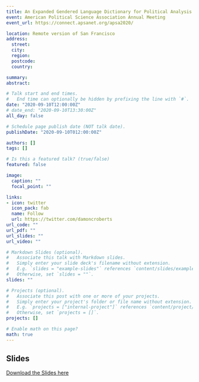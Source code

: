 ```yaml
---
title: An Expanded Gendered Language Dictionary for Political Analysis
event: American Political Science Association Annual Meeting
event_url: https://connect.apsanet.org/apsa2020/

location: Remote version of San Francisco
address:
  street:
  city: 
  region:
  postcode: 
  country: 

summary: 
abstract: 

# Talk start and end times.
#   End time can optionally be hidden by prefixing the line with `#`.
date: "2020-09-10T12:00:00Z"
# date_end: "2020-09-10T13:30:00Z"
all_day: false

# Schedule page publish date (NOT talk date).
publishDate: "2020-09-10T012:00:00Z"

authors: []
tags: []

# Is this a featured talk? (true/false)
featured: false

image:
  caption: ""
  focal_point: ""

links:
- icon: twitter
  icon_pack: fab
  name: Follow
  url: https://twitter.com/damoncroberts
url_code: ""
url_pdf: ""
url_slides: ""
url_video: ""

# Markdown Slides (optional).
#   Associate this talk with Markdown slides.
#   Simply enter your slide deck's filename without extension.
#   E.g. `slides = "example-slides"` references `content/slides/example-slides.md`.
#   Otherwise, set `slides = ""`.
slides: ""

# Projects (optional).
#   Associate this post with one or more of your projects.
#   Simply enter your project's folder or file name without extension.
#   E.g. `projects = ["internal-project"]` references `content/project/deep-learning/index.md`.
#   Otherwise, set `projects = []`.
projects: []

# Enable math on this page?
math: true
---
```


## Slides

[Download the Slides here](https://www.dropbox.com/s/zwflx2d9vi2e7p6/final_slides_v09-09-20PM.pdf?dl=0)
